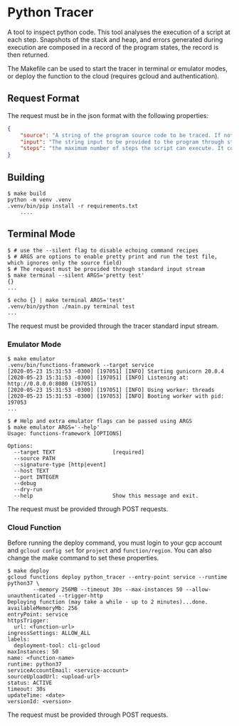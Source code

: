 # Python Tracer

A tool to inspect python code.
This tool analyses the execution of a script at each step.
Snapshots of the stack and heap, and errors generated during execution are composed in a record of the program states, the record is then returned.

The Makefile can be used to start the tracer in terminal or emulator modes, or deploy the function to the cloud (requires gcloud and authentication).

## Request Format

The request must be in the json format with the following properties:

```json
{
    "source": "A string of the program source code to be traced. If not provided, the tracer will use an empty string.",
    "input": "The string input to be provided to the program through stdin. It is optional, but the program might raise an EOFError if not enough input is provided.",
    "steps": "the maximum number of steps the script can execute. It considers only steps in the provided script, API calls from other modules are not counted."
}
```

## Building

```shell
$ make build
python -m venv .venv
.venv/bin/pip install -r requirements.txt
    ....
```

## Terminal Mode

```shell
$ # use the --silent flag to disable echoing command recipes
$ # ARGS are options to enable pretty print and run the test file, which ignores only the source field)
$ # The request must be provided through standard input stream
$ make terminal --silent ARGS='pretty test'
{}
...

$ echo {} | make terminal ARGS='test'
.venv/bin/python ./main.py terminal test
...
```

The request must be provided through the tracer standard input stream.

### Emulator Mode

```shell
$ make emulator
.venv/bin/functions-framework --target service 
[2020-05-23 15:31:53 -0300] [197051] [INFO] Starting gunicorn 20.0.4
[2020-05-23 15:31:53 -0300] [197051] [INFO] Listening at: http://0.0.0.0:8080 (197051)
[2020-05-23 15:31:53 -0300] [197051] [INFO] Using worker: threads
[2020-05-23 15:31:53 -0300] [197053] [INFO] Booting worker with pid: 197053
...

$ # Help and extra emulator flags can be passed using ARGS
$ make emulator ARGS='--help'
Usage: functions-framework [OPTIONS]

Options:
  --target TEXT                  [required]
  --source PATH
  --signature-type [http|event]
  --host TEXT
  --port INTEGER
  --debug
  --dry-run
  --help                         Show this message and exit.
```

The request must be provided through POST requests.

### Cloud Function

Before running the deploy command, you must login to your gcp account and `gcloud config set` for `project` and `function/region`.
You can also change the make command to set these properties.

```shell
$ make deploy
gcloud functions deploy python_tracer --entry-point service --runtime python37 \
        --memory 256MB --timeout 30s --max-instances 50 --allow-unauthenticated --trigger-http
Deploying function (may take a while - up to 2 minutes)...done.                                                                                                      
availableMemoryMb: 256
entryPoint: service
httpsTrigger:
  url: <function-url>
ingressSettings: ALLOW_ALL
labels:
  deployment-tool: cli-gcloud
maxInstances: 50
name: <function-name>
runtime: python37
serviceAccountEmail: <service-account>
sourceUploadUrl: <upload-url>
status: ACTIVE
timeout: 30s
updateTime: <date>
versionId: <version>
```

The request must be provided through POST requests.
